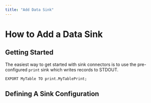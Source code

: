 ```yaml
---
title: "Add Data Sink"
---
```


# How to Add a Data Sink

## Getting Started

The easiest way to get started with sink connectors is to use the pre-configured `print` sink which writes records to STDOUT.

`EXPORT MyTable TO print.MyTablePrint;`

## Defining A Sink Configuration

